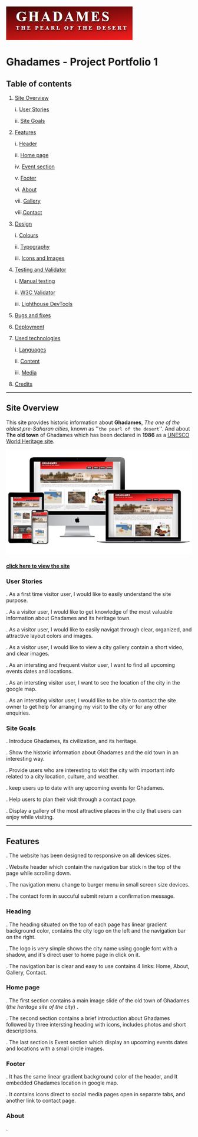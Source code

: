 ![Ghadames logo](assets/images/ghadames_logo.PNG)

# Ghadames - Project Portfolio 1


## Table of contents
 
1. [Site Overview](#site-overview)

    i.  [User Stories](#user-stories)

    ii. [Site Goals](#owner-goals)

2. [Features](#Website-Structure)

    i.  [Header](#header)

    ii. [Home page](#home-page)

    iv. [Event section](#event-section)

    v.  [Footer](#footer)

    vi. [About](#about)

    vii. [Gallery](#gallery)

    viii.[Contact](#contact)

3. [Design](#design)
   
   i. [Colours](#colours)

   ii. [Typography](#typography)

   iii. [Icons and Images](#icons-and-images)

4. [Testing and Validator](#testing-and-validator)
   
   i. [Manual testing](#manual-testing)

   ii. [W3C Validator](#w3c-validator)

   iii. [Lighthouse DevTools](#lighthouse-devtools)

5. [Bugs and fixes](#bugs-and-fixes)

6. [Deployment](#deployment)

7. [Used technologies](#used-technologies)
   
   i. [Languages](#languages)

   ii. [Content](#content)

   iii. [Media](#media)

8. [Credits](#credits)

------

## Site Overview

 This site provides historic information about **Ghadames**, _The one of the oldest pre-Saharan cities_, known as ''`the pearl of the desert`''. And about **The old town** of Ghadames which has been declared in **1986** as a <a href="https://whc.unesco.org/en/list/" target="_blank">UNESCO World Heritage site</a>. 

![Ghadames logo](assets/images/site_layout.PNG)
#### <a href="https://amal-bb.github.io/Ghadames/" target="_blank"> click here to view the site </a>


### **User Stories**

. As a first time visitor user, I would like to easily understand the site purpose. 

 . As a visitor user, I would like to get knowledge of the most valuable information about Ghadames and its heritage town. 

 . As a visitor user, I would like to easily navigat through clear, organized, and attractive layout colors and images. 

 . As a visitor user, I would like to view a city gallery contain a short video, and clear images.

. As an intersting and frequent visitor user, I want to find all upcoming events dates and locations.

 . As an intersting visitor user, I want to see the location of the city in the google map.

 . As an intersting visitor user, I would like to be able to contact the site owner to get help for arranging my visit to the city or for any other enquiries.


### **Site Goals**

. Introduce Ghadames, its civilization, and its heritage. 

 . Show the historic information about Ghadames and the old town in an interesting way.

 . Provide users who are interesting to visit the city with important info related to a city location, culture, and weather. 

 . keep users up to date with any upcoming events for Ghadames.

 . Help users to plan their visit through a contact page.

 . Display a gallery of the most attractive places in the city that users can enjoy while visiting.

----

 ## Features
  
  . The website has been designed to responsive on all devices sizes.

  . Website header which contain the navigation bar stick in the top of the page while scrolling down.

  . The navigation menu change to burger menu in small screen size devices.

  . The contact form in succuful submit return a confirmation message.

  ### **Heading**
    
   . The heading situated on the top of each page has linear gradient background color, contains the city logo on the left and the navigation bar on the right.

   . The logo is very simple shows the city name using google font with a shadow, and it's direct user to home page in click on it.

   . The navigation bar is clear and easy to use contains 4 links: Home, About, Gallery, Contact.
   
  ### **Home page**

   . The first section contains a main image slide of the old town of Ghadames (_the heritage site of the city_) .

   . The second section contains a brief introduction about Ghadames followed by three intersting heading with icons, includes photos and short descriptions.

   . The last section is Event section which display an upcoming events dates and locations with a small circle images.

### **Footer**
  
  . It has the same linear gradient background color of the header, and It embedded Ghadames location in google map.

  . It contains icons direct to social media pages open in separate tabs, and another link to contact page.

### **About**

  .  


   